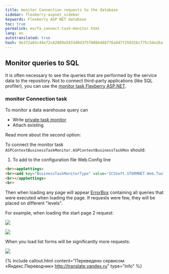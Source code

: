 ```yaml
--- 
title: monitor Connection requests to the database 
sidebar: flexberry-aspnet_sidebar 
keywords: Flexberry ASP NET database 
toc: true 
permalink: en/fa_connect-task-monitor.html 
lang: en 
autotranslated: true 
hash: 9e372a03c44e72c82889a5833d9d3f5f908b488776a9d7f25032bcf75c5de26a 
--- 
```


## Monitor queries to SQL 

It is often necessary to see the queries that are performed by the service data to the repository. Not to connect third-party applications (like SQL profiler), you can use the [monitor task Flexberry ASP.NET](fa_monitor-tasks.html). 

### monitor Connection task 

To monitor a data warehouse query can 

* Write [private task monitor](fo_creating-connection-bt-monitor.html) 
* Attach existing 

Read more about the second option: 

To connect the monitor task `ASPContextBusinessTaskMonitor.ASPContextBusinessTaskMon` should: 

1. To add to the configuration file Web.Config line 

```html
<br><appSettings>
<br><add key="BusinessTaskMonitorType" value="ICSSoft.STORMNET.Web.Tools.WebBusinessTaskMon, ICSSoft.STORMNET.Web.Tools" />
<br></appSettings>
<br>
``` 

Then when loading any page will appear [ErrorBox](fa_exception-handling.html) containing all queries that were executed when loading the page. If requests were few, they will be placed on different "levels". 

For example, when loading the start page 2 request: 

![](/images/pages/products/flexberry-aspnet/aspnet/monitor1.png) 

![](/images/pages/products/flexberry-aspnet/aspnet/monitor2.png) 

When you load list forms will be significantly more requests: 

![](/images/pages/products/flexberry-aspnet/aspnet/monitor3.png) 



{% include callout.html content="Переведено сервисом «Яндекс.Переводчик» <http://translate.yandex.ru>" type="info" %}